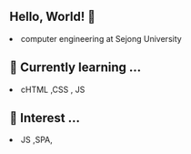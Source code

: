 ### <h2> Hello, World! 👋</h2>
<li> computer engineering at Sejong University</li>

<h2>  🌱 Currently learning ...</h2>
  <li> cHTML ,CSS , JS</li>
<h2>  💬 Interest ...</h2>
  <li>  JS ,SPA,  </li>
  
<!--
**Lee-3-8/Lee-3-8** is a ✨ _special_ ✨ repository because its `README.md` (this file) appears on your GitHub profile.

Here are some ideas to get you started:

- 🔭 I’m currently working on ...
- 🌱 I’m currently learning ...
- 👯 I’m looking to collaborate on ...
- 🤔 I’m looking for help with ...
- 💬 Ask me about ...
- 📫 How to reach me: ...
- 😄 Pronouns: ...
- ⚡ Fun fact: ...
-->
